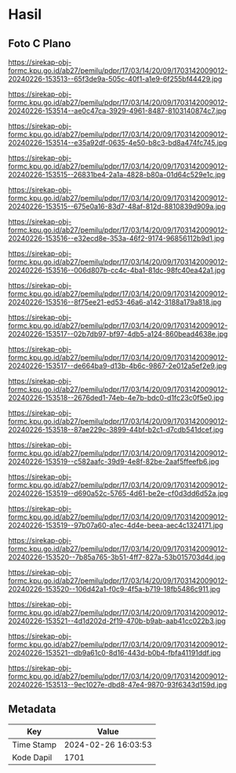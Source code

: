 # Hasil

## Foto C Plano

https://sirekap-obj-formc.kpu.go.id/ab27/pemilu/pdpr/17/03/14/20/09/1703142009012-20240226-153513--65f3de9a-505c-40f1-a1e9-6f255bf44429.jpg

https://sirekap-obj-formc.kpu.go.id/ab27/pemilu/pdpr/17/03/14/20/09/1703142009012-20240226-153514--ae0c47ca-3929-4961-8487-8103140874c7.jpg

https://sirekap-obj-formc.kpu.go.id/ab27/pemilu/pdpr/17/03/14/20/09/1703142009012-20240226-153514--e35a92df-0635-4e50-b8c3-bd8a474fc745.jpg

https://sirekap-obj-formc.kpu.go.id/ab27/pemilu/pdpr/17/03/14/20/09/1703142009012-20240226-153515--26831be4-2a1a-4828-b80a-01d64c529e1c.jpg

https://sirekap-obj-formc.kpu.go.id/ab27/pemilu/pdpr/17/03/14/20/09/1703142009012-20240226-153515--675e0a16-83d7-48af-812d-8810839d909a.jpg

https://sirekap-obj-formc.kpu.go.id/ab27/pemilu/pdpr/17/03/14/20/09/1703142009012-20240226-153516--e32ecd8e-353a-46f2-9174-96856112b9d1.jpg

https://sirekap-obj-formc.kpu.go.id/ab27/pemilu/pdpr/17/03/14/20/09/1703142009012-20240226-153516--006d807b-cc4c-4ba1-81dc-98fc40ea42a1.jpg

https://sirekap-obj-formc.kpu.go.id/ab27/pemilu/pdpr/17/03/14/20/09/1703142009012-20240226-153516--8f75ee21-ed53-46a6-a142-3188a179a818.jpg

https://sirekap-obj-formc.kpu.go.id/ab27/pemilu/pdpr/17/03/14/20/09/1703142009012-20240226-153517--02b7db97-bf97-4db5-a124-860bead4638e.jpg

https://sirekap-obj-formc.kpu.go.id/ab27/pemilu/pdpr/17/03/14/20/09/1703142009012-20240226-153517--de664ba9-d13b-4b6c-9867-2e012a5ef2e9.jpg

https://sirekap-obj-formc.kpu.go.id/ab27/pemilu/pdpr/17/03/14/20/09/1703142009012-20240226-153518--2676ded1-74eb-4e7b-bdc0-d1fc23c0f5e0.jpg

https://sirekap-obj-formc.kpu.go.id/ab27/pemilu/pdpr/17/03/14/20/09/1703142009012-20240226-153518--87ae229c-3899-44bf-b2c1-d7cdb541dcef.jpg

https://sirekap-obj-formc.kpu.go.id/ab27/pemilu/pdpr/17/03/14/20/09/1703142009012-20240226-153519--c582aafc-39d9-4e8f-82be-2aaf5ffeefb6.jpg

https://sirekap-obj-formc.kpu.go.id/ab27/pemilu/pdpr/17/03/14/20/09/1703142009012-20240226-153519--d690a52c-5765-4d61-be2e-cf0d3dd6d52a.jpg

https://sirekap-obj-formc.kpu.go.id/ab27/pemilu/pdpr/17/03/14/20/09/1703142009012-20240226-153519--97b07a60-a1ec-4d4e-beea-aec4c1324171.jpg

https://sirekap-obj-formc.kpu.go.id/ab27/pemilu/pdpr/17/03/14/20/09/1703142009012-20240226-153520--7b85a765-3b51-4ff7-827a-53b015703d4d.jpg

https://sirekap-obj-formc.kpu.go.id/ab27/pemilu/pdpr/17/03/14/20/09/1703142009012-20240226-153520--106d42a1-f0c9-4f5a-b719-18fb5486c911.jpg

https://sirekap-obj-formc.kpu.go.id/ab27/pemilu/pdpr/17/03/14/20/09/1703142009012-20240226-153521--4d1d202d-2f19-470b-b9ab-aab41cc022b3.jpg

https://sirekap-obj-formc.kpu.go.id/ab27/pemilu/pdpr/17/03/14/20/09/1703142009012-20240226-153521--db9a61c0-8d16-443d-b0b4-fbfa41191ddf.jpg

https://sirekap-obj-formc.kpu.go.id/ab27/pemilu/pdpr/17/03/14/20/09/1703142009012-20240226-153513--9ec1027e-dbd8-47e4-9870-93f6343d159d.jpg


## Metadata

| Key        | Value               |
| ---------- | ------------------- |
| Time Stamp | 2024-02-26 16:03:53 |
| Kode Dapil | 1701                |



